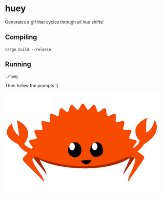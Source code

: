 # huey
Generates a gif that cycles through all hue shifts!

## Compiling
`cargo build --release`

## Running
`./huey`

Then follow the prompts :)

![](rustacean/rustacean.gif)